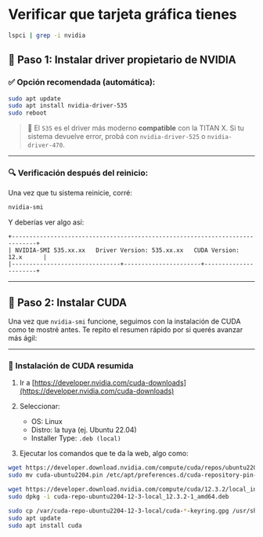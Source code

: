 
# Verificar que tarjeta gráfica tienes

```bash
lspci | grep -i nvidia
```

## 🚧 Paso 1: Instalar driver propietario de NVIDIA

### ✅ Opción recomendada (automática):

```bash
sudo apt update
sudo apt install nvidia-driver-535
sudo reboot
```

> 🔎 El `535` es el driver más moderno **compatible** con la TITAN X. Si tu sistema devuelve error, probá con `nvidia-driver-525` o `nvidia-driver-470`.

---

### 🔍 Verificación después del reinicio:

Una vez que tu sistema reinicie, corré:

```bash
nvidia-smi
```

Y deberías ver algo así:

```
+-----------------------------------------------------------------------------+
| NVIDIA-SMI 535.xx.xx   Driver Version: 535.xx.xx   CUDA Version: 12.x      |
|-------------------------------+----------------------+----------------------+
```

---

## 🔄 Paso 2: Instalar CUDA

Una vez que `nvidia-smi` funcione, seguimos con la instalación de CUDA como te mostré antes. Te repito el resumen rápido por si querés avanzar más ágil:

---

### 🧩 Instalación de CUDA resumida

1. Ir a [https://developer.nvidia.com/cuda-downloads](https://developer.nvidia.com/cuda-downloads)
2. Seleccionar:
   - OS: Linux
   - Distro: la tuya (ej. Ubuntu 22.04)
   - Installer Type: `.deb (local)`

3. Ejecutar los comandos que te da la web, algo como:

```bash
wget https://developer.download.nvidia.com/compute/cuda/repos/ubuntu2204/x86_64/cuda-ubuntu2204.pin
sudo mv cuda-ubuntu2204.pin /etc/apt/preferences.d/cuda-repository-pin-600

wget https://developer.download.nvidia.com/compute/cuda/12.3.2/local_installers/cuda-repo-ubuntu2204-12-3-local_12.3.2-1_amd64.deb
sudo dpkg -i cuda-repo-ubuntu2204-12-3-local_12.3.2-1_amd64.deb

sudo cp /var/cuda-repo-ubuntu2204-12-3-local/cuda-*-keyring.gpg /usr/share/keyrings/
sudo apt update
sudo apt install cuda
```

